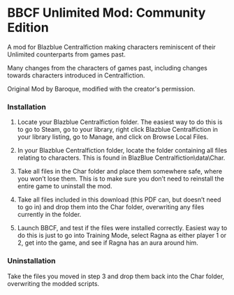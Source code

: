 # BBCF Unlimited Mod: Community Edition
A mod for Blazblue Centralfiction making characters reminiscent of their Unlimited counterparts from games past.

Many changes from the characters of games past, including changes towards characters introduced in Centralfiction.

Original Mod by Baroque, modified with the creator's permission.

### Installation

  1. Locate your Blazblue Centralfiction folder.  The easiest way to do this is to go to Steam, go to your library, right click Blazblue Centralfiction in your library listing, go to Manage, and click on Browse Local Files.

  2. In your Blazblue Centralfiction folder, locate the folder containing all files relating to characters.  This is found in BlazBlue Centralfiction\data\Char.

  3. Take all files in the Char folder and place them somewhere safe, where you won’t lose them.  This is to make sure you don’t need to reinstall the entire game to uninstall the mod.

  4. Take all files included in this download (this PDF can, but doesn’t need to go in) and drop them into the Char folder, overwriting any files currently in the folder.
     
  5. Launch BBCF, and test if the files were installed correctly.  Easiest way to do this is just to go into Training Mode, select Ragna as either player 1 or 2, get into the game, and see if Ragna has an aura around him.

### Uninstallation
Take the files you moved in step 3 and drop them back into the Char folder, overwriting the modded scripts.
